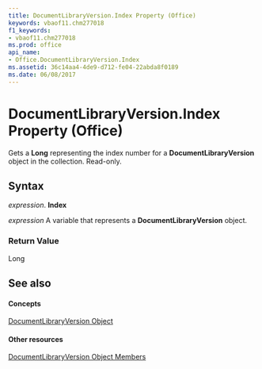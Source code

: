 ```yaml
---
title: DocumentLibraryVersion.Index Property (Office)
keywords: vbaof11.chm277018
f1_keywords:
- vbaof11.chm277018
ms.prod: office
api_name:
- Office.DocumentLibraryVersion.Index
ms.assetid: 36c14aa4-4de9-d712-fe04-22abda8f0189
ms.date: 06/08/2017
---
```



# DocumentLibraryVersion.Index Property (Office)

Gets a  **Long** representing the index number for a **DocumentLibraryVersion** object in the collection. Read-only.


## Syntax

 _expression_. **Index**

 _expression_ A variable that represents a **DocumentLibraryVersion** object.


### Return Value

Long


## See also


#### Concepts


[DocumentLibraryVersion Object](documentlibraryversion-object-office.md)
#### Other resources


[DocumentLibraryVersion Object Members](documentlibraryversion-members-office.md)


